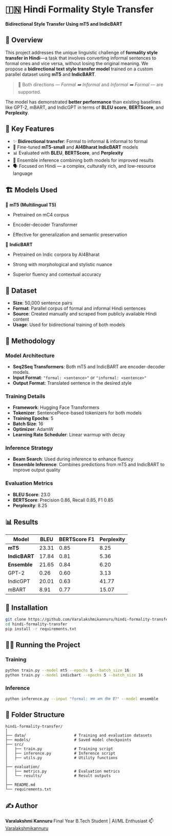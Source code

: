 
# 🇮🇳 Hindi Formality Style Transfer

**Bidirectional Style Transfer Using mT5 and IndicBART**

## 🧠 Overview

This project addresses the unique linguistic challenge of **formality style transfer in Hindi**—a task that involves converting informal sentences to formal ones and vice versa, without losing the original meaning. We propose a **bidirectional text style transfer model** trained on a custom parallel dataset using **mT5** and **IndicBART**.

> 🔄 Both directions — *Formal ➡️ Informal* and *Informal ➡️ Formal* — are supported.

The model has demonstrated **better performance** than existing baselines like GPT-2, mBART, and IndicGPT in terms of **BLEU score**, **BERTScore**, and **Perplexity**.


## 🧾 Key Features

* ✨ **Bidirectional transfer**: Formal to informal & informal to formal
* 🤖 Fine-tuned **mT5-small** and **AI4Bharat IndicBART** models
* 📊 Evaluated with **BLEU**, **BERTScore**, and **Perplexity**
* 🔄 Ensemble inference combining both models for improved results
* 🗣️ Focused on Hindi — a complex, culturally rich, and low-resource language

 
## 🏗️ Models Used
🔹 **mT5 (Multilingual T5)**
* Pretrained on mC4 corpus

* Encoder-decoder Transformer

* Effective for generalization and semantic preservation

🔹 **IndicBART**
* Pretrained on Indic corpora by AI4Bharat

* Strong with morphological and stylistic nuance

* Superior fluency and contextual accuracy

## 📁 Dataset

* **Size**: 50,000 sentence pairs
* **Format**: Parallel corpus of formal and informal Hindi sentences
* **Source**: Created manually and scraped from publicly available Hindi content
* **Usage**: Used for bidirectional training of both models

## 🧠 Methodology

### Model Architecture

* **Seq2Seq Transformers**: Both mT5 and IndicBART are encoder-decoder models.
* **Input Format**: `"formal: <sentence>"` or `"informal: <sentence>"`
* **Output Format**: Translated sentence in the desired style

### Training Details

* **Framework**: Hugging Face Transformers
* **Tokenizer**: SentencePiece-based tokenizers for both models
* **Training Epochs**: 5
* **Batch Size**: 16
* **Optimizer**: AdamW
* **Learning Rate Scheduler**: Linear warmup with decay

### Inference Strategy

* **Beam Search**: Used during inference to enhance fluency
* **Ensemble Inference**: Combines predictions from mT5 and IndicBART to improve output quality

### Evaluation Metrics

* **BLEU Score**: 23.0
* **BERTScore**: Precision 0.86, Recall 0.85, F1 0.85
* **Perplexity**: 8.25

## 📊 Results

| Model         | BLEU  | BERTScore F1 | Perplexity |
| ------------- | ----- | ------------ | ---------- |
| **mT5**       | 23.31 | 0.85         | 8.25       |
| **IndicBART** | 17.84 | 0.81         | 5.36       |
| **Ensemble**  | 21.65 | 0.84         | 6.20       |
| GPT-2         | 0.26  | 0.60         | 3.13       |
| IndicGPT      | 20.01 | 0.63         | 41.77      |
| mBART         | 8.91  | 0.77         | 15.07      |


## 🔧 Installation

```bash
git clone https://github.com/Varalakshmikannuru/hindi-formality-transfer.git
cd hindi-formality-transfer
pip install -r requirements.txt
```

## 🏃‍♀️ Running the Project

### Training

```bash
python train.py --model mt5 --epochs 5 --batch_size 16
python train.py --model indicbart --epochs 5 --batch_size 16
```

### Inference

```bash
python inference.py --input "formal: क्या आप ठीक हैं?" --model ensemble
```

## 🧪 Folder Structure

```
hindi-formality-transfer/
│
├── data/                     # Training and evaluation datasets
├── models/                   # Saved model checkpoints
├── src/
│   ├── train.py              # Training script
│   ├── inference.py          # Inference script
│   ├── utils.py              # Utility functions
│
├── evaluation/
│   ├── metrics.py            # Evaluation metrics
│   └── results/              # Result outputs
│
├── README.md
└── requirements.txt
```

## ✍️ Author

**Varalakshmi Kannuru**
Final Year B.Tech Student | AI/ML Enthusiast
📫 [Varalakshmikannuru](https://github.com/Varalakshmikannuru)
